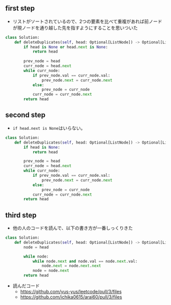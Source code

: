 ## first step

- リストがソートされているので、2つの要素を比べて重複があれば前ノードが現ノードを通り越した先を指すようにすることを思いついた

```python
class Solution:
    def deleteDuplicates(self, head: Optional[ListNode]) -> Optional[ListNode]:
        if head is None or head.next is None:
            return head
        
        prev_node = head
        curr_node = head.next
        while curr_node:
            if prev_node.val == curr_node.val:
                prev_node.next = curr_node.next
            else:
                prev_node = curr_node
            curr_node = curr_node.next
        return head
```

## second step

- `if head.next is None`はいらない。

```python
class Solution:
    def deleteDuplicates(self, head: Optional[ListNode]) -> Optional[ListNode]:
        if head is None:
            return head

        prev_node = head
        curr_node = head.next
        while curr_node:
            if prev_node.val == curr_node.val:
                prev_node.next = curr_node.next
            else:
                prev_node = curr_node
            curr_node = curr_node.next
        return head
```

## third step

- 他の人のコードを読んで、以下の書き方が一番しっくりきた

```python
class Solution:
    def deleteDuplicates(self, head: Optional[ListNode]) -> Optional[ListNode]:
        node = head

        while node:
            while node.next and node.val == node.next.val:
                node.next = node.next.next
            node = node.next
        return head
```

- 読んだコード
  - https://github.com/yus-yus/leetcode/pull/3/files
  - https://github.com/ichika0615/arai60/pull/3/files
